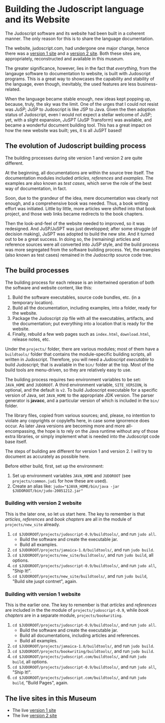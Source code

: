 # Building the Judoscript language and its Website

The Judoscript software and its website had been built in a coherent manner. The only reason for this is to share the language documentation.

The website, judoscript.com, had undergone one major change, hence there was a [version 1 site](judoscript.com-v1) and a [version 2 site](judoscript.com-v2). Both these sites are, appropriately, reconstructed and available in this museum.

The greater significance, however, lies in the fact that _everything_, from the langauge software to documentation to website, is built with Judoscript programs. This is a great way to showcases the capability and stability of the language, even though, inevitably, the used features are less business-related.

When the language became stable enough, new ideas kept popping up, because, truly, the sky was the limit. One of the urges that I could not resist was _JuSP_; JuSP to Judoscript is like JSP to Java. Given the then adoption status of Judoscript, even I would not expect a stellar welcome of JuSP; yet, with a slight expansion, _JuSPT_ (JuSP Transform) was available, and became a wonderful document building tool. This has a great impact on how the new website was built; yes, it is all JuSPT based!

## The evolution of Judoscript building process

The building processes during site version 1 and version 2 are quite different.

At the beginning, all documentations are within the source tree itself. The documentation modules included _articles_, _references_ and _examples_. The examples are also known as _test cases_, which serve the role of the best way of documentation, in fact.

Soon, due to the grandeur of the idea, mere documentation was clearly not enough, and a comprehensive book was needed. Thus, a book writing effort was initiated. Little by little, more articles were shifted into that book project, and those web links became redirects to the book chapters.

Then the look-and-feel of the website needed to improved, so it was redesigned. And JuSP/JuSPT was just developped; after some struggle (of decision making), JuSPT was adopted to build the new site. And it turned out to be a great success. In doing so, the (remaining) articles and reference sources were all converted into JuSP style, and the build process was more segregated from the software building process. Yet, the examples (also known as test cases) remained in the Judoscritp source code tree.

## The build processes

The building process for each release is an initertwined operation of both the software and website content, like this:

1. Build the software executables, source code bundles, etc. (in a temporary location).
2. Build all the documentation, including examples, into a folder, ready for the website.
3. Package the Judoscript zip file with all the executables, artifacts, and the documentation; put everything into a location that is ready for the website.
4. Finally, rebuild a few web pages such as <code>index.html</code>, <code>download.html</code>, release notes, etc.

Under the <code>projects/</code> folder, there are various modules; most of them have a <code>buildtools/</code> folder that contains the module-specific building scripts, all written in Judoscript. Therefore, you will need a _Judoscript executable_ to build Judoscript; that is available in the <code>bin/</code> folder at the top. Most of the build tools are menu-driven, so they are relatively easy to use.

The building process requires two environment variables to be set: <code>JAVA_HOME</code> and <code>JUDOROOT</code>. A third environment variable, <code>SITE_VERSION</code>, is optional, and the default is <code>v2</code>. To build Judoscript executable for a specific version of Java, set <code>JAVA_HOME</code> to the appropriate JDK version. The parser generator is **javacc**, and a particular version of which is included in the <code>bin/</code> folder.

The library files, copied from various sources; and, please, no intention to violate any copyrights or copylefts here, in case some ignorrence does occur. As later Java versions are becoming more and more all-encompassing, the hope is to rely on the Java runtime without any of those extra libraries, or simply implement what is needed into the Judoscript code base itself.

The steps of building are different for version 1 and version 2. I will try to document as accurately as possible here.

Before either build, first, set up the environment:

1. Set up environment variables <code>JAVA_HOME</code> and <code>JUDOROOT</code> (see <code>projects/common.judi</code> for how these are used).
2. Create an alias like: <code>judo="$JAVA_HOME/bin/java -jar $JUDOROOT/bin/judo-20051212.jar"</code>

### Building with version 2 website

This is the later one, so let us start here. The key to remember is that _articles_, _references_ and _book chapters_ are all in the module of <code>projects/new_site</code> already.

1. <code>cd $JUDOROOT/projects/judoscript-0.9/buildtools/</code>, and run <code>judo all</code>.
   * Build the software and create the executable jar.
   * Build all examples.
2. <code>cd $JUDOROOT/projects/jamaica-1.0/buildtools/</code>, and run <code>judo build</code>.
3. <code>cd $JUDOROOT/projects/new_site/buildtools/</code>, and run <code>judo build</code>, all options.
4. <code>cd $JUDOROOT/projects/judoscript-0.9/buildtools/</code>, and run <code>judo all</code>, "Ship It!".
5. <code>cd $JUDOROOT/projects/new_site/buildtools/</code>, and run <code>judo build</code>, "Build site juspt contnet", again.

### Building with version 1 website

This is the earlier one. The key to remember is that _articles_ and _references_ are included in the the module of <code>projects/judoscript-0.9</code>, while _book chapters_ are in a separate module, <code>projects/bookwriting</code>.

1. <code>cd $JUDOROOT/projects/judoscript-0.9/buildtools/</code>, and run <code>judo all</code>.
   * Build the software and create the executable jar.
   * Build all documentations, including articles and references.
   * Build all examples.
2. <code>cd $JUDOROOT/projects/jamaica-1.0/buildtools/</code>, and run <code>judo build</code>.
3. <code>cd $JUDOROOT/projects/bookwriting/buildtools/</code>, and run <code>judo build</code>.
4. <code>cd $JUDOROOT/projects/judoscript.com/buildtools/</code>, and run <code>judo build</code>, all options.
5. <code>cd $JUDOROOT/projects/judoscript-0.9/buildtools/</code>, and run <code>judo all</code>, "Ship It!".
6. <code>cd $JUDOROOT/projects/judoscript.com/buildtools/</code>, and run <code>judo build</code>, "Build Pages", again.

## The live sites in this Museum

* The live [version 1 site](judoscript.com-v1)
* The live [version 2 site](judoscript.com-v2)
